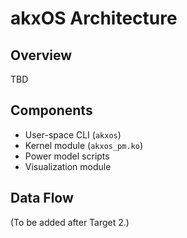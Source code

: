 # akxOS Architecture

## Overview
TBD

## Components
- User-space CLI (`akxos`)
- Kernel module (`akxos_pm.ko`)
- Power model scripts
- Visualization module

## Data Flow
(To be added after Target 2.)
